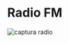 # Radio FM

![captura radio](https://github.com/Manuel-Tovar/radio/assets/104531937/c253f36d-743a-4ddd-b25a-85381dd4150b)


